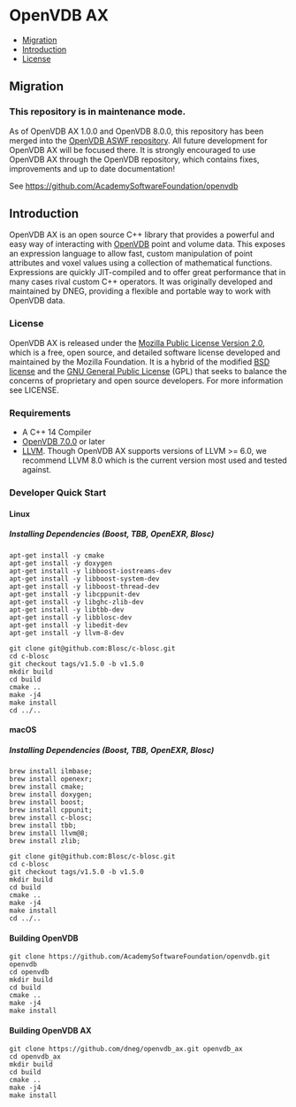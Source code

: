 # OpenVDB AX

* [Migration](#migration)
* [Introduction](#introduction)
* [License](#license)

## Migration

### **This repository is in maintenance mode.**

As of OpenVDB AX 1.0.0 and OpenVDB 8.0.0, this repository has been merged into the [OpenVDB ASWF repository](https://github.com/AcademySoftwareFoundation/openvdb). All future development for OpenVDB AX will be focused there. It is strongly encouraged to use OpenVDB AX through the OpenVDB repository, which contains fixes, improvements and up to date documentation!

See https://github.com/AcademySoftwareFoundation/openvdb


## Introduction

OpenVDB AX is an open source C++ library that provides a powerful and easy way of interacting with [OpenVDB](http://www.openvdb.org/) point and volume data. This exposes an expression language to allow fast, custom manipulation of point attributes and voxel values using a collection of mathematical functions. Expressions are quickly JIT-compiled and to offer great performance that in many cases rival custom C++ operators. It was originally developed and maintained by DNEG, providing a flexible and portable way to work with OpenVDB data.


### License

OpenVDB AX is released under the [Mozilla Public License Version 2.0](https://www.mozilla.org/MPL/2.0/), which is a free, open source, and detailed software license developed and maintained by the Mozilla Foundation. It is a hybrid of the modified [BSD license](https://en.wikipedia.org/wiki/BSD_licenses#3-clause) and the [GNU General Public License](https://en.wikipedia.org/wiki/GNU_General_Public_License) (GPL) that seeks to balance the concerns of proprietary and open source developers. For more information see LICENSE.


### Requirements

 * A C++ 14 Compiler
 * [OpenVDB 7.0.0](https://github.com/AcademySoftwareFoundation/openvdb/releases/tag/v7.0.0) or later
 * [LLVM](https://llvm.org/). Though OpenVDB AX supports versions of LLVM >= 6.0, we recommend LLVM 8.0 which is the current version most used and tested against.


### Developer Quick Start

#### Linux
##### Installing Dependencies (Boost, TBB, OpenEXR, Blosc)

```
apt-get install -y cmake
apt-get install -y doxygen
apt-get install -y libboost-iostreams-dev
apt-get install -y libboost-system-dev
apt-get install -y libboost-thread-dev
apt-get install -y libcppunit-dev
apt-get install -y libghc-zlib-dev
apt-get install -y libtbb-dev
apt-get install -y libblosc-dev
apt-get install -y libedit-dev
apt-get install -y llvm-8-dev
```
```
git clone git@github.com:Blosc/c-blosc.git
cd c-blosc
git checkout tags/v1.5.0 -b v1.5.0
mkdir build
cd build
cmake ..
make -j4
make install
cd ../..
```

#### macOS
##### Installing Dependencies (Boost, TBB, OpenEXR, Blosc)
```
brew install ilmbase;
brew install openexr;
brew install cmake;
brew install doxygen;
brew install boost;
brew install cppunit;
brew install c-blosc;
brew install tbb;
brew install llvm@8;
brew install zlib;
```
```
git clone git@github.com:Blosc/c-blosc.git
cd c-blosc
git checkout tags/v1.5.0 -b v1.5.0
mkdir build
cd build
cmake ..
make -j4
make install
cd ../..
```

#### Building OpenVDB
```
git clone https://github.com/AcademySoftwareFoundation/openvdb.git openvdb
cd openvdb
mkdir build
cd build
cmake ..
make -j4
make install
```

#### Building OpenVDB AX
```
git clone https://github.com/dneg/openvdb_ax.git openvdb_ax
cd openvdb_ax
mkdir build
cd build
cmake ..
make -j4
make install
```
